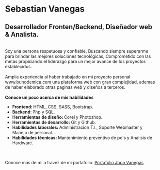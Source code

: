 <h1>Sebastian Vanegas</h1>
<h2>Desarrollador Fronten/Backend, Diseñador web & Analista.</h2>
<br>
Soy una persona respetuosa y confiable, Buscando siempre superarme para brindar las mejores soluciones tecnológicas, Comprometido con las metas propiciando el liderazgo para un mejor avance de los proyectos establecidos.
<br><br>
Amplia experiencia al haber trabajado en mi proyecto personal www.buhodemica.com una plataforma web con gran complejidad, ademas de haber elaborado otras paginas web y diseños a terceros.
<br><br>
<strong>Conoce un poco acerca de mis habilidades</strong>
<ul>
  <li><strong>Frontend: </strong>HTML, CSS, SASS, Bootstrap.</li>
  <li><strong>Backend: </strong>Php y SQL.</li>
  <li><strong>Herramientas de diseño: </strong>Corel y Photoshop.</li>
  <li><strong>Herramientas de desarrollo: </strong>Git y Github.</li>
  <li><strong>Habilidades laborales: </strong>Administracion T.I., Soporte Webmaster y Manejo de personal.</li>
  <li><strong>Habilidades técnicas: </strong>Mantenimiento preventivo de pc's y Analisis de Hardware.</li>
</ul>
<br><br>
Conoce mas de mi a travez de mi portafolio: <a href="https://bigjack2.github.io/portafolio_vanegas.github.io/">Portafolio Jhon Vanegas</a>
